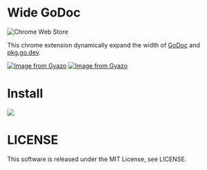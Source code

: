 # Wide GoDoc
![Chrome Web Store](https://img.shields.io/chrome-web-store/users/pofnnohpjhcnhgodpknpkpbchhdammoh)

This chrome extension dynamically expand the width of [GoDoc](https://godoc.org/) and [pkg.go.dev](https://pkg.go.dev/).

[![Image from Gyazo](https://i.gyazo.com/031cadebbbdb1e4d9bc41bd08a330ed5.gif)](https://gyazo.com/031cadebbbdb1e4d9bc41bd08a330ed5)
[![Image from Gyazo](https://i.gyazo.com/697dfa9e69ba4c7de21f007a4b13c48a.gif)](https://gyazo.com/697dfa9e69ba4c7de21f007a4b13c48a)

# Install

[![](https://developer.chrome.com/webstore/images/ChromeWebStore_BadgeWBorder_v2_496x150.png)](https://chrome.google.com/webstore/detail/wide-godoc/pofnnohpjhcnhgodpknpkpbchhdammoh)

# LICENSE

This software is released under the MIT License, see LICENSE.